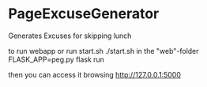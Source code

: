 # PageExcuseGenerator
Generates Excuses for skipping lunch


to run webapp or run start.sh  ./start.sh in the "web"-folder
FLASK_APP=peg.py flask run

then you can access it browsing http://127.0.0.1:5000


